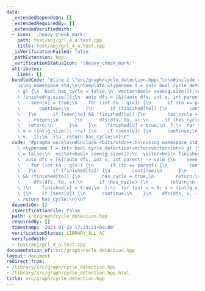 ```yaml
---
data:
  _extendedDependsOn: []
  _extendedRequiredBy: []
  _extendedVerifiedWith:
  - icon: ':heavy_check_mark:'
    path: test/aoj/grl_4_a.test.cpp
    title: test/aoj/grl_4_a.test.cpp
  _isVerificationFailed: false
  _pathExtension: hpp
  _verificationStatusIcon: ':heavy_check_mark:'
  attributes:
    links: []
  bundledCode: "#line 2 \"src/graph/cycle_detection.hpp\"\n\n#include <bits/stdc++.h>\n\
    using namespace std;\n\ntemplate <typename T = int> bool cycle_detection(vector<vector<int>>\
    \ g) {\n  bool has_cycle = false;\n  vector<bool> seen(g.size());\n  vector<bool>\
    \ finished(g.size());\n  auto dfs = [&](auto dfs, int v, int parent) -> void {\n\
    \    seen[v] = true;\n    for (int to : g[v]) {\n      if (to == parent) {\n \
    \       continue;\n      }\n      if (finished[to]) {\n        continue;\n   \
    \   }\n      if (seen[to] && !finished[to]) {\n        has_cycle = true;\n   \
    \     return;\n      }\n      dfs(dfs, to, v);\n      if (has_cycle) {\n     \
    \   return;\n      }\n    }\n    finished[v] = true;\n  };\n  for (int v = 0;\
    \ v < (int)g.size(); ++v) {\n    if (seen[v]) {\n      continue;\n    }\n    dfs(dfs,\
    \ v, -1);\n  }\n  return has_cycle;\n}\n"
  code: "#pragma once\n\n#include <bits/stdc++.h>\nusing namespace std;\n\ntemplate\
    \ <typename T = int> bool cycle_detection(vector<vector<int>> g) {\n  bool has_cycle\
    \ = false;\n  vector<bool> seen(g.size());\n  vector<bool> finished(g.size());\n\
    \  auto dfs = [&](auto dfs, int v, int parent) -> void {\n    seen[v] = true;\n\
    \    for (int to : g[v]) {\n      if (to == parent) {\n        continue;\n   \
    \   }\n      if (finished[to]) {\n        continue;\n      }\n      if (seen[to]\
    \ && !finished[to]) {\n        has_cycle = true;\n        return;\n      }\n \
    \     dfs(dfs, to, v);\n      if (has_cycle) {\n        return;\n      }\n   \
    \ }\n    finished[v] = true;\n  };\n  for (int v = 0; v < (int)g.size(); ++v)\
    \ {\n    if (seen[v]) {\n      continue;\n    }\n    dfs(dfs, v, -1);\n  }\n \
    \ return has_cycle;\n}\n"
  dependsOn: []
  isVerificationFile: false
  path: src/graph/cycle_detection.hpp
  requiredBy: []
  timestamp: '2023-01-28 17:23:21+09:00'
  verificationStatus: LIBRARY_ALL_AC
  verifiedWith:
  - test/aoj/grl_4_a.test.cpp
documentation_of: src/graph/cycle_detection.hpp
layout: document
redirect_from:
- /library/src/graph/cycle_detection.hpp
- /library/src/graph/cycle_detection.hpp.html
title: src/graph/cycle_detection.hpp
---
```

